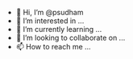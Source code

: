 - 👋 Hi, I’m @psudham
- 👀 I’m interested in ...
- 🌱 I’m currently learning ...
- 💞️ I’m looking to collaborate on ...
- 📫 How to reach me ...

<!---
psudham/psudham is a ✨ special ✨ repository because its `README.md` (this file) appears on your GitHub profile.
You can click the Preview link to take a look at your changes.
--->
